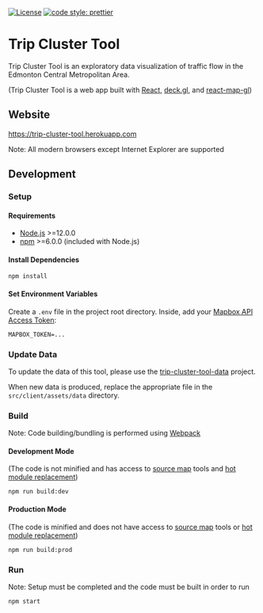 [![License](https://img.shields.io/badge/License-Apache%202.0-blue.svg)](https://opensource.org/licenses/Apache-2.0)
[![code style: prettier](https://img.shields.io/badge/code_style-prettier-ff69b4.svg?style=flat)](https://github.com/prettier/prettier)
# Trip Cluster Tool
Trip Cluster Tool is an exploratory data visualization of traffic flow in the Edmonton Central Metropolitan Area.

(Trip Cluster Tool is a web app built with [React](https://reactjs.org/), [deck.gl](https://deck.gl/#/), and [react-map-gl](https://uber.github.io/react-map-gl/#/))
## Website
https://trip-cluster-tool.herokuapp.com

Note: All modern browsers except Internet Explorer are supported
## Development
### Setup
#### Requirements
- [Node.js](https://nodejs.org/) >=12.0.0
- [npm](https://www.npmjs.com/) >=6.0.0 (included with Node.js)
#### Install Dependencies
```
npm install
```
#### Set Environment Variables
Create a ```.env``` file in the project root directory.
Inside, add your [Mapbox API Access Token](https://docs.mapbox.com/help/how-mapbox-works/access-tokens/):
```
MAPBOX_TOKEN=...
```
### Update Data
To update the data of this tool, please use the [trip-cluster-tool-data](https://github.com/thomaslorincz/trip-cluster-tool-data) project.

When new data is produced, replace the appropriate file in the ```src/client/assets/data``` directory.
### Build
Note: Code building/bundling is performed using [Webpack](https://webpack.js.org/)
#### Development Mode
(The code is not minified and has access to [source map](https://webpack.js.org/configuration/devtool/) tools and [hot module replacement](https://webpack.js.org/concepts/hot-module-replacement/))
```
npm run build:dev
```
#### Production Mode
(The code is minified and does not have access to [source map](https://webpack.js.org/configuration/devtool/) tools or [hot module replacement](https://webpack.js.org/concepts/hot-module-replacement/))
```
npm run build:prod
```
### Run
Note: Setup must be completed and the code must be built in order to run
```
npm start
```
